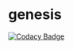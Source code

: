 # genesis

[![Codacy Badge](https://api.codacy.com/project/badge/Grade/da9f99a93a104f44a2e7f9d6a573bad7)](https://app.codacy.com/manual/99002517/genesis?utm_source=github.com&utm_medium=referral&utm_content=99002517/genesis&utm_campaign=Badge_Grade_Dashboard)